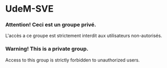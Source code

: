 # UdeM-SVE

### Attention! Ceci est un groupe privé.
L'accès a ce groupe est strictement interdit aux utilisateurs non-autorisés.

### Warning! This is a private group.
Access to this group is strictly forbidden to unauthorized users.
